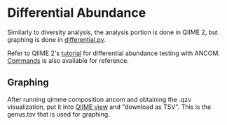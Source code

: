 # Differential Abundance

Similarly to diversity analysis, the analysis portion is done in QIIME 2, but graphing is done in [differential.py](differential.py). 

Refer to QIIME 2's [tutorial](https://docs.qiime2.org/2022.2/tutorials/moving-pictures/#differential-abundance-testing-with-ancom) for differential abundance testing with ANCOM. [Commands](qiime2/Commands.md) is also available for reference. 

## Graphing
After running qimme composition ancom and obtaining the .qzv visualization, put it into [QIIME view](view.qiime2.org) and "download as TSV". This is the genus.tsv that is used for graphing. 
